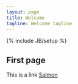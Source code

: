 ```yaml
---
layout: page
title: Welcome
tagline: Welcome tagline
---
```

{% include JB/setup %}


## First page

This is a link [Salmon](http://salmonmetrics.com)
